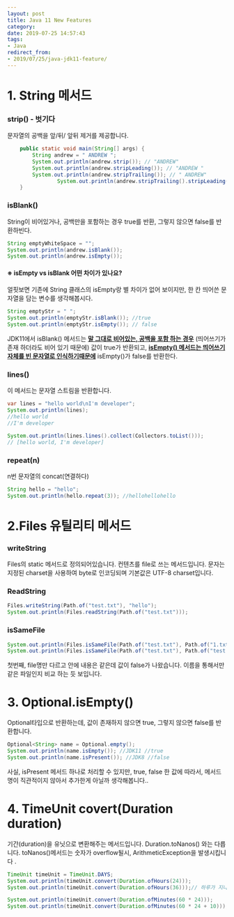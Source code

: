 ```yaml
---
layout: post
title: Java 11 New Features
category:
date: 2019-07-25 14:57:43
tags: 
- Java
redirect_from: 
- 2019/07/25/java-jdk11-feature/
---
```

# 1. String 메서드 

### strip() - 벗기다 

문자열의 공백을 앞/뒤/ 앞뒤 제거를 제공합니다. 

```java
    public static void main(String[] args) {
        String andrew = " ANDREW ";
        System.out.println(andrew.strip()); // "ANDREW"
        System.out.println(andrew.stripLeading()); // "ANDREW "
        System.out.println(andrew.stripTrailing()); // " ANDREW"
				System.out.println(andrew.stripTrailing().stripLeading()); // "ANDREW"
    }
```



### isBlank()

String이 비어있거나, 공백만을 포함하는 경우 true를 반환, 그렇지 않으면 false를 반환하빈다.

```java
String emptyWhiteSpace = "";
System.out.println(andrew.isBlank());
System.out.println(andrew.isEmpty());
```



#### ※ isEmpty vs isBlank 어떤 차이가 있나요? 

얼핏보면 기존에 String 클래스의 isEmpty랑 별 차이가 없어 보이지만, 한 칸 띄어쓴 문자열을 담는 변수를 생각해봅시다.

```java
String emptyStr = " ";
System.out.println(emptyStr.isBlank()); //true
System.out.println(emptyStr.isEmpty()); // false
```

JDK11에서 isBlank() 메서드는 **<u>말 그대로 비어있는, 공백을 포함 하는 경우</u>** (띄어쓰기가 존재 하더라도 비어 있기 때문에) 값이 true가 반환되고, **<u>isEmpty() 메서드는 띄어쓰기 자체를 빈 문자열로 인식하기때문에</u>** isEmpty()가 false를 반환한다. 



### lines()

이 메서드는 문자열 스트림을 반환합니다. 

```java
var lines = "hello world\nI'm developer";
System.out.println(lines); 
//hello world
//I'm developer

System.out.println(lines.lines().collect(Collectors.toList()));
// [hello world, I'm developer]
```



### repeat(n)

n번 문자열의 concat(연결하다)

```java
String hello = "hello";
System.out.println(hello.repeat(3)); //hellohellohello
```



# 2.Files 유틸리티 메서드

### writeString 

Files의 static 메서드로 정의되어있습니다. 컨텐츠를 file로 쓰는 메서드입니다. 문자는 지정된 charset을 사용하여 byte로 인코딩되며 기본값은 UTF-8 charset입니다. 

### ReadString

```java
Files.writeString(Path.of("test.txt"), "hello");
System.out.println(Files.readString(Path.of("test.txt")));
```



### isSameFile

```java
System.out.println(Files.isSameFile(Path.of("test.txt"), Path.of("1.txt"))); //false
System.out.println(Files.isSameFile(Path.of("test.txt"), Path.of("test.txt"))); //true
```

첫번째, file명만 다르고 안에 내용은 같은데 값이 false가 나왔습니다. 이름을 통해서만 같은 파일인지 비교 하는 듯 보입니다. 



# 3. Optional.isEmpty()

Optional타입으로 반환하는데, 값이 존재하지 않으면 true, 그렇지 않으면 false를 반환합니다.

```java
Optional<String> name = Optional.empty();
System.out.println(name.isEmpty()); //JDK11 //true
System.out.println(name.isPresent()); //JDK8 //false
```

사실, isPresent 메서드 하나로 처리할 수 있지만, true, false 한 값에 따라서, 메서드 명이 직관적이지 않아서 추가한게 아닐까 생각해봅니다.. 





# 4. TimeUnit covert(Duration duration)

기간(duration)을 유닛으로 변환해주는 메서드입니다.  Duration.toNanos() 와는 다릅니다. toNanos()메서드는 숫자가 overflow될시, ArithmeticException을 발생시킵니다 . 

```java
TimeUnit timeUnit = TimeUnit.DAYS;
System.out.println(timeUnit.convert(Duration.ofHours(24)));
System.out.println(timeUnit.convert(Duration.ofHours(36)));// 하루가 지나도, 반환은 하루로 반환

System.out.println(timeUnit.convert(Duration.ofMinutes(60 * 24)));
System.out.println(timeUnit.convert(Duration.ofMinutes(60 * 24 + 10)));
```

